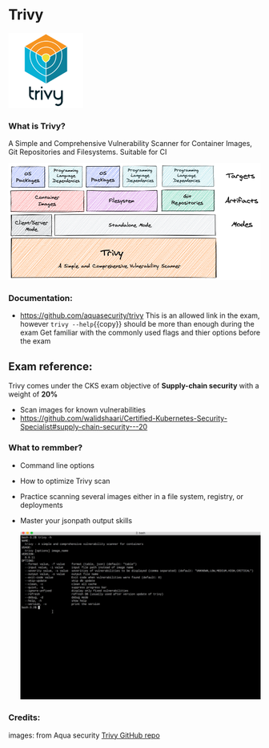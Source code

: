 # Trivy


<img src="./assets/trivy-logo.png" width="150"/>



### What is Trivy?
 A Simple and Comprehensive Vulnerability Scanner for Container Images, Git Repositories and Filesystems. Suitable for CI
 
 <img src="./assets/overview.png" width="600"/>

### Documentation:

- https://github.com/aquasecurity/trivy
  This is an allowed link in the exam, however `trivy --help`{{copy}} should be more than enough during the exam
  Get familiar with the commonly used flags and thier options before the exam

## Exam reference:

  Trivy comes under the CKS exam objective of **Supply-chain  security**  with a weight of **20%**

  - Scan images for known vulnerabilities
  - https://github.com/walidshaari/Certified-Kubernetes-Security-Specialist#supply-chain-security---20


 ### What to remmber?

 - Command line options
 - How to optimize Trivy scan
 - Practice scanning several images either in a file system, registry, or deployments
 - Master your jsonpath output skills

   ![usage](./assets/usage.gif)


### Credits:

   images: from Aqua security [Trivy GitHub repo](https://github.com/aquasecurity/trivy) 
